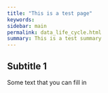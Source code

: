 ```yaml
---
title: "This is a test page"
keywords: 
sidebar: main
permalink: data_life_cycle.html
summary: This is a test summary
---
```



## Subtitle 1

Some text that you can fill in